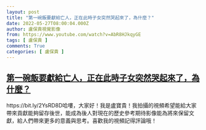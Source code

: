 ```yaml
---
layout: post
title: "第一碗飯要獻給亡人，正在此時子女突然哭起來了，為什麼？"
date: 2022-05-27T08:00:04.000Z
author: 盧保貴視覺影像
from: https://www.youtube.com/watch?v=AbR8HJkqyGE
tags: [ 盧保貴 ]
comments: True
categories: [ 盧保貴 ]
---
```

<!--1653638404000-->
[第一碗飯要獻給亡人，正在此時子女突然哭起來了，為什麼？](https://www.youtube.com/watch?v=AbR8HJkqyGE)
------

<div>
https://bit.ly/2YsRD8D哈嘍，大家好！我是盧寶貴！我拍攝的視頻希望能給大家帶來貢獻能夠留存後世，能成為後人對現在的歷史參考期待影像能為將來保留文獻，給人們帶來更多的意義與思考。喜歡我的視頻記得評論哦！
</div>
